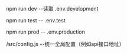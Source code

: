 
npm run dev --读取 .env.development

npm run test -- .env.test

npm run prod -- .env.production

/src/config.js   --统一全局配置（例如api接口地址）
